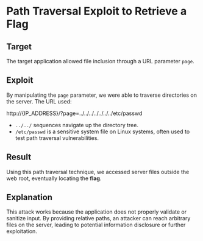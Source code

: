 # Path Traversal Exploit to Retrieve a Flag

## Target
The target application allowed file inclusion through a URL parameter `page`.

## Exploit
By manipulating the `page` parameter, we were able to traverse directories on the server. The URL used:

http://{IP_ADDRESS}/?page=../../../../../../../etc/passwd


- `../../` sequences navigate up the directory tree.
- `/etc/passwd` is a sensitive system file on Linux systems, often used to test path traversal vulnerabilities.

## Result
Using this path traversal technique, we accessed server files outside the web root, eventually locating the **flag**.

## Explanation
This attack works because the application does not properly validate or sanitize input. By providing relative paths, an attacker can reach arbitrary files on the server, leading to potential information disclosure or further exploitation.
